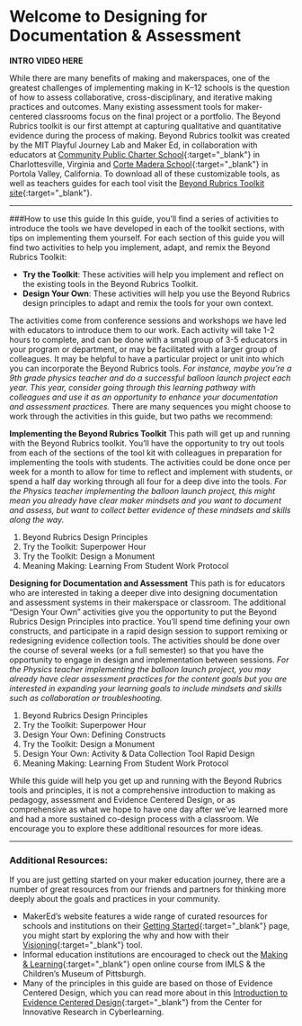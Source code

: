# Welcome to Designing for Documentation & Assessment

**INTRO VIDEO HERE**

While there are many benefits of making and makerspaces, one of the greatest challenges of implementing making in K–12 schools is the question of how to assess collaborative, cross-disciplinary, and iterative making practices and outcomes. Many existing assessment tools for maker-centered classrooms focus on the final project or a portfolio. The Beyond Rubrics toolkit is our first attempt at capturing qualitative and quantitative evidence during the process of making.
Beyond Rubrics toolkit was created by the MIT Playful Journey Lab and Maker Ed, in collaboration with educators at [Community Public Charter School](https://www.k12albemarle.org/school/cpcs/Pages/default.aspx){:target="_blank"} in Charlottesville, Virginia and [Corte Madera School](http://cms.pvsd.net/){:target="_blank"} in Portola Valley, California. To download all of these customizable tools, as well as teachers guides for each tool visit the [Beyond Rubrics Toolkit site](www.makered.org/beyondrubrics){:target="_blank"}.

***

###How to use this guide
In this guide, you’ll find a series of activities to introduce the tools we have developed in each of the toolkit sections, with tips on implementing them yourself. For each section of this guide you will find two activities to help you implement, adapt, and remix the Beyond Rubrics Toolkit:
  - **Try the Toolkit**: These activities will help you implement and reflect on the existing tools in the Beyond Rubrics Toolkit.
  - **Design Your Own**: These activities will help you use the Beyond Rubrics design principles to adapt and remix the tools for your own context.

The activities come from conference sessions and workshops we have led with educators to introduce them to our work. Each activity will take 1-2 hours to complete, and can be done with a small group of 3-5 educators in your program or department, or may be facilitated with a larger group of colleagues.
It may be helpful to have a particular project or unit into which you can incorporate the Beyond Rubrics tools. *For instance, maybe you’re a 9th grade physics teacher and do a successful balloon launch project each year. This year, consider going through this learning pathway with colleagues and use it as an opportunity to enhance your documentation and assessment practices.*
There are many sequences you might choose to work through the activities in this guide, but two paths we recommend:

**Implementing the Beyond Rubrics Toolkit**
This path will get up and running with the Beyond Rubrics toolkit. You’ll have the opportunity to try out tools from each of the sections of the tool kit with colleagues in preparation for implementing the tools with students. The activities could be done once per week for a month to allow for time to reflect and implement with students, or spend a half day working through all four for a deep dive into the tools.
*For the Physics teacher implementing the balloon launch project, this might mean you already have clear maker mindsets and you want to document and assess, but want to collect better evidence of these mindsets and skills along the way.*
1. Beyond Rubrics Design Principles
2. Try the Toolkit: Superpower Hour
3. Try the Toolkit: Design a Monument
4. Meaning Making: Learning From Student Work Protocol

**Designing for Documentation and Assessment**
This path is for educators who are interested in taking a deeper dive into designing documentation and assessment systems in their makerspace or classroom. The additional “Design Your Own” activities give you the opportunity to put the Beyond Rubrics Design Principles into practice. You’ll spend time defining your own constructs, and participate in a rapid design session to support remixing or redesigning evidence collection tools. The activities should be done over the course of several weeks (or a full semester) so that you have the opportunity to engage in design and implementation between sessions.
*For the Physics teacher implementing the balloon launch project, you may already have clear assessment practices for the content goals but you are interested in expanding your learning goals to include mindsets and skills such as collaboration or troubleshooting.*
1. Beyond Rubrics Design Principles
2. Try the Toolkit: Superpower Hour
3. Design Your Own: Defining Constructs
4. Try the Toolkit: Design a Monument
5. Design Your Own: Activity & Data Collection Tool Rapid Design
6. Meaning Making: Learning From Student Work Protocol

While this guide will help you get up and running with the Beyond Rubrics tools and principles, it is not a comprehensive introduction to making as pedagogy, assessment and Evidence Centered Design, or as comprehensive as what we hope to have one day after we’ve learned more and had a more sustained co-design process with a classroom. We encourage you to explore these additional resources for more ideas.

***

### Additional Resources:
If you are just getting started on your maker education journey, there are a number of great resources from our friends and partners for thinking more deeply about the goals and practices in your community.
- MakerEd’s website features a wide range of curated resources for schools and institutions on their [Getting Started](https://makered.org/resources/getting-started/){:target="_blank"} page, you might start by exploring the why and how with their [Visioning](https://makered.org/resources/getting-started/){:target="_blank"} tool.
- Informal education institutions are encouraged to check out the [Making & Learning](http://p2pu.github.io/makingandlearning/){:target="_blank"} open online course from IMLS & the Children’s Museum of Pittsburgh.
- Many of the principles in this guide are based on those of Evidence Centered Design, which you can read more about in this [Introduction to Evidence Centered Design](https://circlcenter.org/evidence-centered-design/){:target="_blank"} from the Center for Innovative Research in Cyberlearning.
